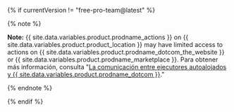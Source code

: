 {% if currentVersion != "free-pro-team@latest" %}

{% note %}

**Note:** {{ site.data.variables.product.prodname_actions }} on {{ site.data.variables.product.product_location }} may have limited access to actions on {{ site.data.variables.product.prodname_dotcom_the_website }} or {{ site.data.variables.product.prodname_marketplace }}. Para obtener más información, consulta "[La comunicación entre ejecutores autoalojados y {{ site.data.variables.product.prodname_dotcom }}](#communication-between-self-hosted-runners-and-github)."

{% endnote %}

{% endif %}
